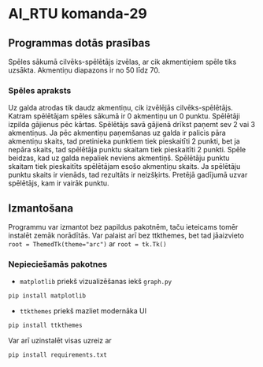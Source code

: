 # AI_RTU komanda-29
## Programmas dotās prasības
Spēles sākumā cilvēks-spēlētājs izvēlas, ar cik akmentiņiem spēle tiks uzsākta. Akmentiņu diapazons ir no 50 līdz 70.

### Spēles apraksts 

Uz galda atrodas tik daudz akmentiņu, cik izvēlējās cilvēks-spēlētājs. Katram spēlētājam spēles sākumā ir 0 akmentiņu un 0 punktu. Spēlētāji izpilda gājienus pēc kārtas. Spēlētājs savā gājienā drīkst paņemt sev 2 vai 3 akmentiņus. Ja pēc akmentiņu paņemšanas uz galda ir palicis pāra akmentiņu skaits, tad pretinieka punktiem tiek pieskaitīti 2 punkti, bet ja nepāra skaits, tad spēlētāja punktu skaitam tiek pieskaitīti 2 punkti. Spēle beidzas, kad uz galda nepaliek neviens akmentiņš. Spēlētāju punktu skaitam tiek pieskaitīts spēlētājam esošo akmentiņu skaits. Ja spēlētāju punktu skaits ir vienāds, tad rezultāts ir neizšķirts. Pretējā gadījumā uzvar spēlētājs, kam ir vairāk punktu. 

## Izmantošana
Programmu var izmantot bez papildus pakotnēm, taču ieteicams tomēr instalēt zemāk norādītās.
Var palaist arī bez ttkthemes, bet tad jāaizvieto `root = ThemedTk(theme="arc")` ar `root = tk.Tk()`
### Nepieciešamās pakotnes
* `matplotlib` priekš vizualizēšanas iekš `graph.py`
```sh
pip install matplotlib
```
* `ttkthemes` priekš mazliet modernāka UI
```sh
pip install ttkthemes
```
Var arī uzinstalēt visas uzreiz ar
```sh
pip install requirements.txt
```
